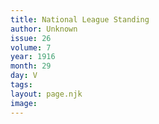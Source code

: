 ```yaml
---
title: National League Standing
author: Unknown
issue: 26
volume: 7
year: 1916
month: 29
day: V
tags:
layout: page.njk
image:
---
```


